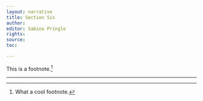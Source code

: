 ```yaml
---
layout: narrative
title: Section Six
author:
editor: Sabina Pringle
rights:
source:
toc:

---
```


This is a footnote.[^11]
[^11]: What a cool footnote.

___
